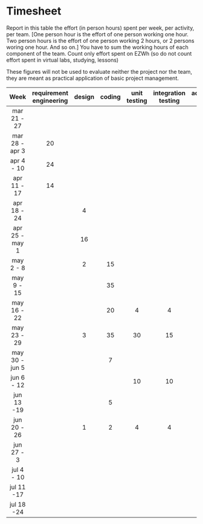 # Timesheet

Report in this table the effort (in person hours) spent per week, per activity, per team. 
[One person hour is the effort of one person working one hour.
Two person hours is the effort of one person working 2 hours, or 2 persons woring one hour. And so on.]
You have to sum the working hours of each component of the team.
Count only effort spent on EZWh (so do not count effort spent in virtual labs, studying, lessons)

These figures will not be used to evaluate neither the project nor the team, they are meant as practical application of basic project management.

| Week | requirement engineering | design | coding | unit testing | integration testing | acceptance testing | management | git maven |
|:-----------:|:--------:|:-----------:|:-----------:|:----------:|:------------:|:---------------:|:-------------:|:--------------:|
| mar 21 - 27 | | | | | | | 8 | |
| mar 28 - apr 3 | 20 | | | | | | 2 | |
| apr 4 - 10 | 24 | | | | | | | |
| apr 11 - 17| 14 | | | | | | | 4 |
| apr 18 - 24| | 4 | | | | | 2 | |
| apr 25 - may 1 | | 16 | | | | | | |
| may 2 - 8  | | 2 | 15 | | | | | |
| may 9 - 15| | | 35|| | | | |
| may 16 - 22| | |20 |4 |4|10 | | |
| may 23 - 29| |3|35 |30 |15|50 |5 | |
| may 30 - jun 5 | | |7 | | |7 | | |
| jun 6 - 12 | | | |10 |10 |5 | | |
| jun 13 -19 | | |5 | | | | | |
| jun 20 - 26 | |1|2 |4 |4 | |5 | |
| jun 27 - 3 | | | | | | | | |
| jul 4 - 10 | | | | | | | | |
| jul 11 -17 | | | | | | | | |
| jul 18 -24 | | | | | | | | |
